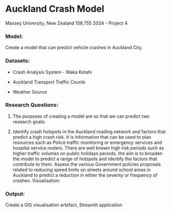 # Auckland Crash Model
Massey University, New Zealand 158.755 2024 - Project 4

### Model:

Create a model that can predict vehicle crashes in Auckland City. 

### Datasets:

- Crash Analysis System - Waka Kotahi 

- Auckland Transport Traffic Counts 

- Weather Source

### Research Questions:

1. The purposes of creating a model are so that we can predict two research goals:

2. Identify crash hotspots in the Auckland roading network and factors that predict a high crash risk. It is Information that can be used to plan resources such as Police traffic monitoring or emergency services and hospital service rosters. There are well known high risk periods such as higher traffic volumes on public holidays periods, the aim is to broaden the model to predict a range of hotspots and identify the factors that contribute to them. 
Assess the various Government policies proposals related to reducing speed limits on streets around school areas in Auckland to predict a reduction in either the severity or frequency of crashes.
Visualisation:

### Output: 
Create a GIS visualisation artefact, Streamlit application
